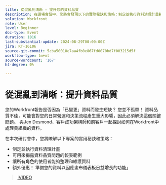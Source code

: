 ```yaml
---
title: 從混亂到清晰 — 提升您的資料品質
description: 在這場會議中，您將會發現以下的實際秘訣和策略：制定並執行資料清理計畫範例報告可用來發現資料品質問題增強所有角色的使用者整理和維護資料的能力額外優點！ 準備您的資料以因應畫布儀表板日益增長的功能」
solution: Workfront
role: User
level: Beginner
doc-type: Event
duration: 1816
last-substantial-update: 2024-08-29T00:00:00Z
jira: KT-16106
source-git-commit: 5cba50018e7aa4fb0e867fd0070bd7f003215d5f
workflow-type: tm+mt
source-wordcount: '167'
ht-degree: 0%

---
```



# 從混亂到清晰：提升資料品質

您的Workfront報告是否因為「已變更」資料而發生短缺？ 您並不孤單！ 資料品質不佳，可能會對您的日常營運和決策流程產生重大影響，因此必須解決這個關鍵問題。 與Jen Desmond、客戶成功架構師和前客戶一起探討如何在Workfront中處理貴組織的資料。

在本次研討會中，您將瞭解以下專案的實用秘訣和策略：

* 制定並執行資料清理計畫
* 可用來揭露資料品質問題的報表範例
* 讓所有角色的使用者能夠整理和維護資料
* 額外優惠！ 準備您的資料以因應畫布儀表板日益增長的功能」

>[!VIDEO](https://video.tv.adobe.com/v/3433221/?learn=on)
